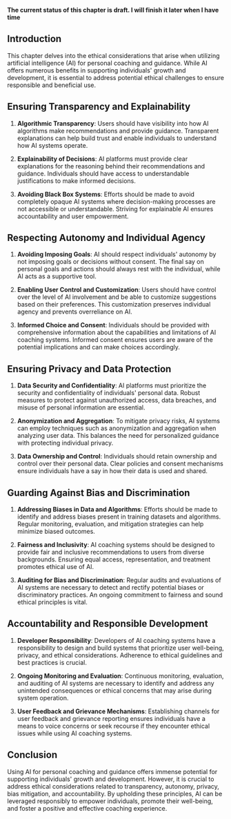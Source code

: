 **The current status of this chapter is draft. I will finish it later when I have time**

Introduction
------------

This chapter delves into the ethical considerations that arise when utilizing artificial intelligence (AI) for personal coaching and guidance. While AI offers numerous benefits in supporting individuals' growth and development, it is essential to address potential ethical challenges to ensure responsible and beneficial use.

Ensuring Transparency and Explainability
----------------------------------------

1. **Algorithmic Transparency**: Users should have visibility into how AI algorithms make recommendations and provide guidance. Transparent explanations can help build trust and enable individuals to understand how AI systems operate.

2. **Explainability of Decisions**: AI platforms must provide clear explanations for the reasoning behind their recommendations and guidance. Individuals should have access to understandable justifications to make informed decisions.

3. **Avoiding Black Box Systems**: Efforts should be made to avoid completely opaque AI systems where decision-making processes are not accessible or understandable. Striving for explainable AI ensures accountability and user empowerment.

Respecting Autonomy and Individual Agency
-----------------------------------------

1. **Avoiding Imposing Goals**: AI should respect individuals' autonomy by not imposing goals or decisions without consent. The final say on personal goals and actions should always rest with the individual, while AI acts as a supportive tool.

2. **Enabling User Control and Customization**: Users should have control over the level of AI involvement and be able to customize suggestions based on their preferences. This customization preserves individual agency and prevents overreliance on AI.

3. **Informed Choice and Consent**: Individuals should be provided with comprehensive information about the capabilities and limitations of AI coaching systems. Informed consent ensures users are aware of the potential implications and can make choices accordingly.

Ensuring Privacy and Data Protection
------------------------------------

1. **Data Security and Confidentiality**: AI platforms must prioritize the security and confidentiality of individuals' personal data. Robust measures to protect against unauthorized access, data breaches, and misuse of personal information are essential.

2. **Anonymization and Aggregation**: To mitigate privacy risks, AI systems can employ techniques such as anonymization and aggregation when analyzing user data. This balances the need for personalized guidance with protecting individual privacy.

3. **Data Ownership and Control**: Individuals should retain ownership and control over their personal data. Clear policies and consent mechanisms ensure individuals have a say in how their data is used and shared.

Guarding Against Bias and Discrimination
----------------------------------------

1. **Addressing Biases in Data and Algorithms**: Efforts should be made to identify and address biases present in training datasets and algorithms. Regular monitoring, evaluation, and mitigation strategies can help minimize biased outcomes.

2. **Fairness and Inclusivity**: AI coaching systems should be designed to provide fair and inclusive recommendations to users from diverse backgrounds. Ensuring equal access, representation, and treatment promotes ethical use of AI.

3. **Auditing for Bias and Discrimination**: Regular audits and evaluations of AI systems are necessary to detect and rectify potential biases or discriminatory practices. An ongoing commitment to fairness and sound ethical principles is vital.

Accountability and Responsible Development
------------------------------------------

1. **Developer Responsibility**: Developers of AI coaching systems have a responsibility to design and build systems that prioritize user well-being, privacy, and ethical considerations. Adherence to ethical guidelines and best practices is crucial.

2. **Ongoing Monitoring and Evaluation**: Continuous monitoring, evaluation, and auditing of AI systems are necessary to identify and address any unintended consequences or ethical concerns that may arise during system operation.

3. **User Feedback and Grievance Mechanisms**: Establishing channels for user feedback and grievance reporting ensures individuals have a means to voice concerns or seek recourse if they encounter ethical issues while using AI coaching systems.

Conclusion
----------

Using AI for personal coaching and guidance offers immense potential for supporting individuals' growth and development. However, it is crucial to address ethical considerations related to transparency, autonomy, privacy, bias mitigation, and accountability. By upholding these principles, AI can be leveraged responsibly to empower individuals, promote their well-being, and foster a positive and effective coaching experience.
